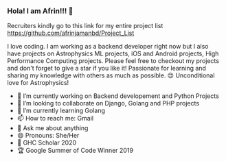### Hola! I am Afrin!!! 👋 

Recruiters kindly go to this link for my entire project list 
https://github.com/afrinjamanbd/Project_List

I love coding. I am working as a backend developer right now but I also have projects on Astrophysics ML projects, iOS and Android projects, High Performance Computing projects. Please feel free to checkout my projects and don't forget to give a star if you like it!
Passionate for learning and sharing my knowledge with others as much as possible.
😍 Unconditional love for Astrophysics! 

- 🔭 I’m currently working on Backend developement and Python Projects
- 👯 I’m looking to collaborate on Django, Golang and PHP projects
- 🌱 I’m currently learning Golang
- 📫 How to reach me: Gmail
- 💬 Ask me about anything
- 😄 Pronouns: She/Her  
- 🥇 GHC Scholar 2020
- 🏆 Google Summer of Code Winner 2019
